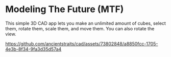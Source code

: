 # Modeling The Future (MTF)
This simple 3D CAD app lets you make an unlimited amount of cubes, select them, rotate them, scale them, and move them.
You can also rotate the view.

https://github.com/ancientstraits/cad/assets/73802848/a8850fcc-1705-4e3b-8f34-9fa3d35d57a4
